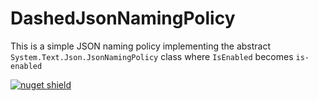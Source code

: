 # DashedJsonNamingPolicy

This is a simple JSON naming policy implementing the abstract `System.Text.Json.JsonNamingPolicy` class where `IsEnabled` becomes `is-enabled`

[![nuget shield](https://img.shields.io/nuget/v/DashedJsonNamingPolicy)](https://www.nuget.org/packages/DashedJsonNamingPolicy)
